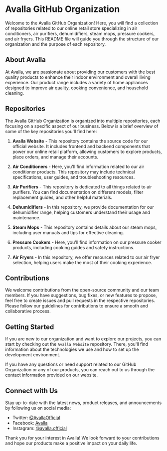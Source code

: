 # Avalla GitHub Organization

Welcome to the Avalla GitHub Organization! Here, you will find a collection of repositories related to our online retail store specializing in air conditioners, air purifiers, dehumidifiers, steam mops, pressure cookers, and air fryers. This README file will guide you through the structure of our organization and the purpose of each repository.

## About Avalla

At Avalla, we are passionate about providing our customers with the best quality products to enhance their indoor environment and overall living experience. Our product range includes a variety of home appliances designed to improve air quality, cooking convenience, and household cleaning.

## Repositories

The Avalla GitHub Organization is organized into multiple repositories, each focusing on a specific aspect of our business. Below is a brief overview of some of the key repositories you'll find here:

1. **Avalla Website** - This repository contains the source code for our official website. It includes frontend and backend components that power our online retail platform, allowing customers to explore products, place orders, and manage their accounts.

2. **Air Conditioners** - Here, you'll find information related to our air conditioner products. This repository may include technical specifications, user guides, and troubleshooting resources.

3. **Air Purifiers** - This repository is dedicated to all things related to air purifiers. You can find documentation on different models, filter replacement guides, and other helpful materials.

4. **Dehumidifiers** - In this repository, we provide documentation for our dehumidifier range, helping customers understand their usage and maintenance.

5. **Steam Mops** - This repository contains details about our steam mops, including user manuals and tips for effective cleaning.

6. **Pressure Cookers** - Here, you'll find information on our pressure cooker products, including cooking guides and safety instructions.

7. **Air Fryers** - In this repository, we offer resources related to our air fryer selection, helping users make the most of their cooking experience.

## Contributions

We welcome contributions from the open-source community and our team members. If you have suggestions, bug fixes, or new features to propose, feel free to create issues and pull requests in the respective repositories. Please follow our guidelines for contributions to ensure a smooth and collaborative process.

## Getting Started

If you are new to our organization and want to explore our projects, you can start by checking out the `Avalla Website` repository. There, you'll find information about the technologies we use and how to set up the development environment.

If you have any questions or need support related to our GitHub Organization or any of our products, you can reach out to us through the contact information provided on our website.

## Connect with Us

Stay up-to-date with the latest news, product releases, and announcements by following us on social media:

- Twitter: [@AvallaOfficial](https://twitter.com/AvallaOfficial)
- Facebook: [Avalla](https://www.facebook.com/Avalla)
- Instagram: [@avalla.official](https://www.instagram.com/avalla.official)

Thank you for your interest in Avalla! We look forward to your contributions and hope our products make a positive impact on your daily life.
